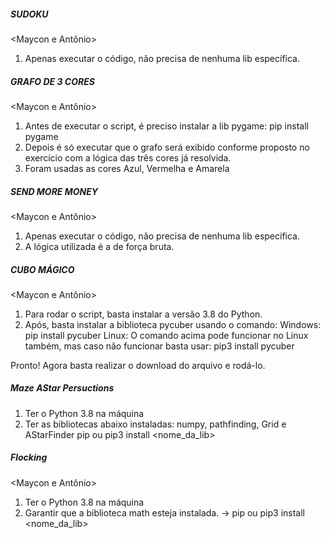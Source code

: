 ##### SUDOKU #####
<Maycon e Antônio>
1. Apenas executar o código, não precisa de nenhuma lib específica.


##### GRAFO DE 3 CORES #####
<Maycon e Antônio>
1. Antes de executar o script, é preciso instalar a lib pygame: pip install pygame
2. Depois é só executar que o grafo será exibido conforme proposto no exercício
   com a lógica das três cores já resolvida.
3. Foram usadas as cores Azul, Vermelha e Amarela


##### SEND MORE MONEY #####
<Maycon e Antônio>
1. Apenas executar o código, não precisa de nenhuma lib específica.
2. A lógica utilizada é a de força bruta.



##### CUBO MÁGICO #####
<Maycon e Antônio>
1. Para rodar o script, basta instalar a versão 3.8 do Python.
2. Após, basta instalar a biblioteca pycuber usando o comando:
Windows: pip install pycuber
Linux: O comando acima pode funcionar no Linux também, mas caso não funcionar basta usar: pip3 install pycuber

Pronto! Agora basta realizar o download do arquivo e rodá-lo.



##### Maze AStar Persuctions #####
<Maycon>

1. Ter o Python 3.8 na máquina
2. Ter as bibliotecas abaixo instaladas:
numpy, pathfinding, Grid e AStarFinder
pip ou pip3 install <nome_da_lib>



##### Flocking #####
<Maycon e Antônio>

1. Ter o Python 3.8 na máquina
2. Garantir que a biblioteca math esteja instalada. -> pip ou pip3 install <nome_da_lib>

